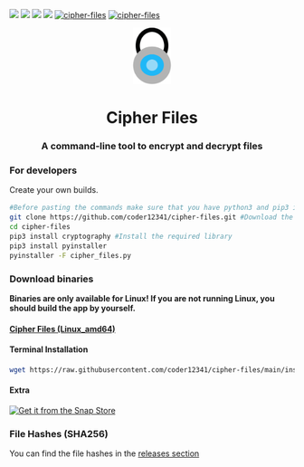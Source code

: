 [![](https://img.shields.io/badge/version-1.0-green)](https://github.com/coder12341/cipher-files/releases/tag/1.0.0)
![](https://img.shields.io/badge/license-GPLv3-blue)
![](https://img.shields.io/badge/language-Python3-red)
![](https://img.shields.io/badge/platform-Linux-lightgrey)
[![cipher-files](https://snapcraft.io/cipher-files/badge.svg)](https://snapcraft.io/cipher-files)
[![cipher-files](https://snapcraft.io/cipher-files/trending.svg?name=0)](https://snapcraft.io/cipher-files)

<p align='center'>
<img src=icon.png height="100">
<h1 align='center'>Cipher Files</h1>
</p>
<p align='center'>
</p>
<p align='center'>
  <h3 align='center'>A command-line tool to encrypt and decrypt files</h3>
</p>

### For developers

Create your own builds.

``` bash
#Before pasting the commands make sure that you have python3 and pip3 installed!
git clone https://github.com/coder12341/cipher-files.git #Download the source code
cd cipher-files
pip3 install cryptography #Install the required library
pip3 install pyinstaller
pyinstaller -F cipher_files.py
```

### Download binaries

**Binaries are only available for Linux! If you are not running Linux, you should build the app by yourself.**

#### [Cipher Files (Linux_amd64)](https://github.com/coder12341/cipher-files/releases/download/1.0.0/cipher-files_linux_amd64)

#### Terminal Installation
```bash
wget https://raw.githubusercontent.com/coder12341/cipher-files/main/install.sh && chmod +x install.sh && sudo ./install.sh && rm install.sh && echo Installed!
```

#### Extra
[![Get it from the Snap Store](https://snapcraft.io/static/images/badges/en/snap-store-black.svg)](https://snapcraft.io/cipher-files)


### File Hashes (SHA256)
You can find the file hashes in the [releases section](https://github.com/coder12341/cipher-files/releases/tag/1.0.0)
